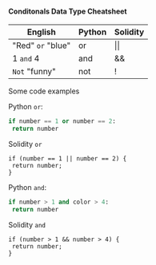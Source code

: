 #### Conditonals Data Type Cheatsheet

English | Python | Solidity
---------|----------|---------
 "Red" `or` "blue"  | or | \|\|
   1 `and` 4 | and |  &&
 `Not` "funny" | not | !

Some code examples

Python `or`:

 ```python
if number == 1 or number == 2:
  return number
 ```

Solidity `or`

 ```solidity
if (number == 1 || number == 2) {
  return number;
}
 ```

 Python `and`:

 ```python
if number > 1 and color > 4:
  return number
 ```

Solidity `and`

 ```solidity
if (number > 1 && number > 4) {
  return number;
}
 ```
